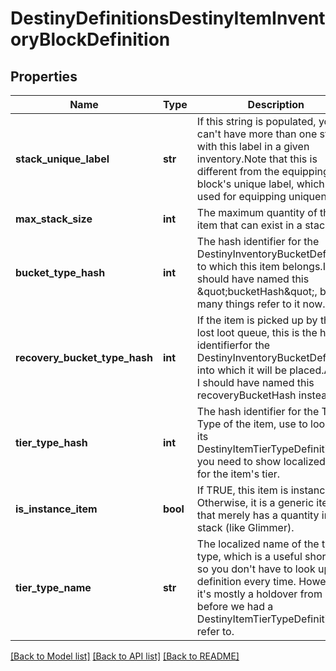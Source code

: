 # DestinyDefinitionsDestinyItemInventoryBlockDefinition

## Properties
Name | Type | Description | Notes
------------ | ------------- | ------------- | -------------
**stack_unique_label** | **str** | If this string is populated, you can&#39;t have more than one stack with this label in a given inventory.Note that this is different from the equipping block&#39;s unique label, which is used for equipping uniqueness. | [optional] 
**max_stack_size** | **int** | The maximum quantity of this item that can exist in a stack. | [optional] 
**bucket_type_hash** | **int** | The hash identifier for the DestinyInventoryBucketDefinition to which this item belongs.I should have named this \&quot;bucketHash\&quot;, but too many things refer to it now.  Sigh. | [optional] 
**recovery_bucket_type_hash** | **int** | If the item is picked up by the lost loot queue, this is the hash identifierfor the DestinyInventoryBucketDefinition into which it will be placed.Again, I should have named this recoveryBucketHash instead. | [optional] 
**tier_type_hash** | **int** | The hash identifier for the Tier Type of the item, use to look up its DestinyItemTierTypeDefinitionif you need to show localized data for the item&#39;s tier. | [optional] 
**is_instance_item** | **bool** | If TRUE, this item is instanced.  Otherwise, it is a generic item that merely has a quantity in a stack (like Glimmer). | [optional] 
**tier_type_name** | **str** | The localized name of the tier type, which is a useful shortcut so you don&#39;t have to look up the definition every time.  However, it&#39;s mostly a holdover from days before we had a DestinyItemTierTypeDefinition to refer to. | [optional] 

[[Back to Model list]](../README.md#documentation-for-models) [[Back to API list]](../README.md#documentation-for-api-endpoints) [[Back to README]](../README.md)


